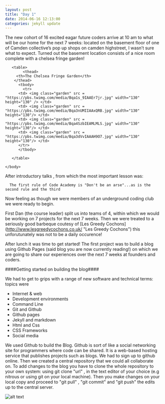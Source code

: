 ```yaml
---
layout: post
title: "Day 1"
date: 2014-06-16 12:13:00
categories: jekyll update
---
```


The new cohort of 16 excited eagar future coders arrive at 10 am to what will be our home for the next 7 weeks: located on the basement floor of one of Camden collective’s pop up shops on camden highstreet, I wasn’t sure what to expect. Turned out the basement location consists of a nice room complete with a chelsea fringe garden!

<html>
	<head>
		<link type="text/css" rel="stylesheet" href="main.css" />
		<title>My Photo Page</title>
	</head>
<body>

	   <table>
	   	    <thead>
	     <th>The Chelsea Fringe Garden</th>
	    </thead>
	      <tbody>
         	<tr>
          <td> <img class="garden" src = "https://pbs.twimg.com/media/Bqa1s_9IAAEr7jr.jpg" width="130" height="130" /> </td>
          <td> <img class="garden" src = "https://pbs.twimg.com/media/Bqa3nUMIIAAxQRB.jpg" width="130" height="130"/> </td>
          <td> <img class="garden" src = "https://pbs.twimg.com/media/Bqa4SzbIEAMLMLS.jpg" width="130" height="130"/> </td>
          <td> <img class="garden" src = "https://pbs.twimg.com/media/Bqa3dVvIAAAH9O7.jpg" width="130" height="130"/> </td>
          </tr>
 	      </tbody>
	
	   </table>
     
	</body>
</html>

After introductory talks , from which the most important lesson was:

      The first rule of Code Academy is "Don't be an arse"...as is the second rule and the third


Now feeling as though we were members of an underground coding club we were ready to begin.

First Dan (the course leader) split us into teams of 4, within which we would be working on 7 projects for the next 7 weeks. Then we were treated to a seriously good barbeque coutesy of [Les Greedy Cochons] (http://www.lesgreedycochons.co.uk/ "Les Greedy Cochons")  this unforutunately was not to be a daily occurence!

After lunch it was time to get started! The first project was to build a blog using Github Pages (said blog you are now currently reading!) on which we are going to share our experiences over the next 7 weeks at founders and coders.

####Getting started on building the blog####

We had to get to grips with a range of new software and technical terms: topics were

- Internet & web 
- Development environments 
- Command Line 
- Git and Github 
- Github pages
- Jekyll and markdown 
- Html and Css 
- CSS Frameworks 
- Social media


We used Github to build the Blog. Github is sort of like a social networking site for programmers where code can be shared. It is a web-based hosting service that publishes projects such as blogs. We had to sign up to github online. Then we created a central repository that we could all collaborate on. To add changes to the blog you have to clone the whole repository to your own system: using git clone "url" , in the text editor of your choice (e.g nitrous or using git on your local machine). Then you make changes on your local copy and proceed to "git pull" , "git commit" and "git push" the edits up to the central server. 

![alt text](https://raw.githubusercontent.com/leochilds/leodev/gh-pages/images/Everyone.jpg)
